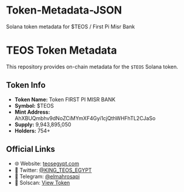 # Token-Metadata-JSON
Solana token metadata for $TEOS / First Pi Misr Bank
# TEOS Token Metadata

This repository provides on-chain metadata for the `$TEOS` Solana token.

## Token Info

- **Token Name:** Token FIRST PI MISR BANK
- **Symbol:** $TEOS
- **Mint Address:** AhXBUQmbhv9dNoZCiMYmXF4Gyi1cjQthWHFhTL2CJaSo
- **Supply:** 9,943,895,050
- **Holders:** 754+

## Official Links

- 🌐 Website: [teosegypt.com](https://teosegypt.com)
- 🧵 Twitter: [@KING_TEOS_EGYPT](https://x.com/KING_TEOS_EGYPT)
- 💬 Telegram: [@elmahrosapi](https://t.me/elmahrosapi)
- 🧪 Solscan: [View Token](https://solscan.io/token/AhXBUQmbhv9dNoZCiMYmXF4Gyi1cjQthWHFhTL2CJaSo)
